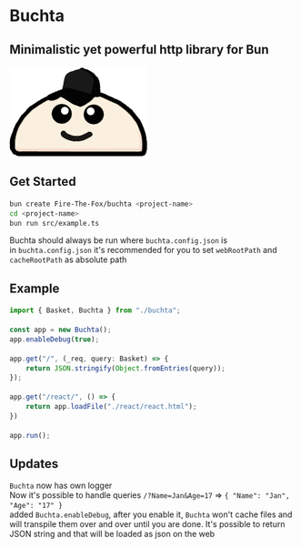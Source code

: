 # Buchta
## Minimalistic yet powerful http library for Bun

![Buchta logo](./buchta.png "Buhcta Logo")

## Get Started
```bash
bun create Fire-The-Fox/buchta <project-name>
cd <project-name>
bun run src/example.ts
```

Buchta should always be run where `buchta.config.json` is<br>
in `buchta.config.json` it's recommended for you to set `webRootPath` and `cacheRootPath` as absolute path

## Example 
```ts
import { Basket, Buchta } from "./buchta";

const app = new Buchta();
app.enableDebug(true);

app.get("/", (_req, query: Basket) => {
    return JSON.stringify(Object.fromEntries(query));
});

app.get("/react/", () => {
    return app.loadFile("./react/react.html");
})

app.run();
```

## Updates
`Buchta` now has own logger<br>
Now it's possible to handle queries `/?Name=Jan&Age=17` => `{ "Name": "Jan", "Age": "17" }`<br>
added `Buchta.enableDebug`, after you enable it, `Buchta` won't cache files and will transpile them over and over until you are done.
It's possible to return JSON string and that will be loaded as json on the web
